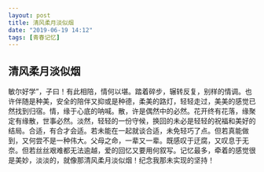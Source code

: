 ```yaml
---
layout: post
title: 清风柔月淡似烟
date: "2019-06-19 14:12"
tags: [青春记忆]
---
```




## 清风柔月淡似烟

敏尔好学”，子曰！有此相陪，情何以堪。踏着碎步，辗转反复，别样的情调。也许伴随是种美，安全的陪伴又抑或是种德，柔美的路灯，轻轻走过，美美的感觉已然找到归宿。情，缘于心底的呐喊。散，许是偶然中的必然。花开终有花落，缘聚定有缘散，世事必然。淡然，轻轻的一份守候，换回的未必是轻轻的祝福和美好的结局。合适，有合才会适。若未能在一起就谈合适，未免轻巧了点。但若真能做到，又何尝不是一种伟大。父母之命，一辈又一辈。既感叹于迂腐，又叹息于无奈。但若丝丝艰难都无法逾越，爱的回忆又要用何叙写。记忆最多，牵着的感觉很是美妙，淡淡的，就像那清风柔月淡似烟！纪念我那未实现的坚持！

